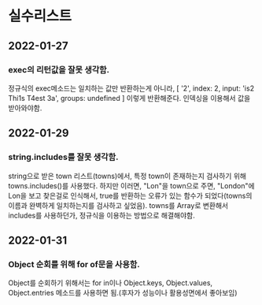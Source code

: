 # 실수리스트

## 2022-01-27

### exec의 리턴값을 잘못 생각함.

정규식의 exec메소드는 일치하는 값만 반환하는게 아니라, [ '2', index: 2, input: 'is2 Thi1s T4est 3a', groups: undefined ] 이렇게 반환해준다. 인덱싱을 이용해서 값을 받아와야함.

## 2022-01-29

### string.includes를 잘못 생각함.

string으로 받은 town 리스트(towns)에서, 특정 town이 존재하는지 검사하기 위해 towns.includes()를 사용했다. 하지만 이러면, "Lon"을 town으로 주면, "London"에 Lon을 보고 찾은걸로 인식해서, true를 반환하는 오류가 있는 함수가 되었다(towns의 이름과 완벽하게 일치하는지를 검사하고 싶었음). towns를 Array로 변환해서 includes를 사용하던가, 정규식을 이용하는 방법으로 해결해야함. 

## 2022-01-31

### Object 순회를 위해 for of문을 사용함.

Object를 순회하기 위해서는 for in이나 Object.keys, Object.values, Object.entries 메소드를 사용하면 됨.(후자가 성능이나 활용성면에서 좋아보임)